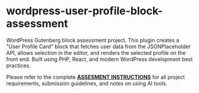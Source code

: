 # wordpress-user-profile-block-assessment
WordPress Gutenberg block assessment project. This plugin creates a "User Profile Card" block that fetches user data from the JSONPlaceholder API, allows selection in the editor, and renders the selected profile on the front end. Built using PHP, React, and modern WordPress development best practices.

Please refer to the complete **[ASSESMENT INSTRUCTIONS](Instructions.md)** for all project requirements, submission guidelines, and notes on using AI tools.